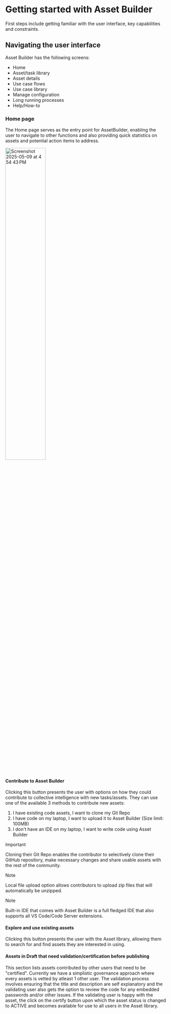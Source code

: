 # Getting started with Asset Builder
First steps include getting familiar with the user interface, key capabilities and constraints.

## Navigating the user interface
Asset Builder has the following screens:
* Home
* Asset/task library
* Asset details
* Use case flows
* Use case library
* Manage configuration
* Long running processes
* Help/How-to

### Home page
The Home page serves as the entry point for AssetBuilder, enabling the user to navigate to other functions and also providing quick statistics on assets and potential action items to address.

<img width="50%" height="50%" alt="Screenshot 2025-05-09 at 4 54 43 PM" src="https://github.com/user-attachments/assets/a40522f7-9ecf-4d87-8b77-6265aa132ff6" />

#### Contribute to Asset Builder
Clicking this button presents the user with options on how they could contribute to collective intelligence with new tasks/assets. They can use one of the available 3 methods to contribute new assets:
1. I have existing code assets, I want to clone my Git Repo
2. I have code on my laptop, I want to upload it to Asset Builder (Size limit: 100MB)
3. I don't have an IDE on my laptop, I want to write code using Asset Builder

> [!IMPORTANT]
Cloning their Git Repo enables the contributor to selectively clone their GitHub repository, make necessary changes and share usable assets with the rest of the community.

> [!NOTE]
> Local file upload option allows contributors to upload zip files that will automatically be unzipped.

> [!NOTE]
> Built-in IDE that comes with Asset Builder is a full fledged IDE that also supports all VS Code/Code Server extensions.

#### Explore and use existing assets
Clicking this button presents the user with the Asset library, allowing them to search for and find assets they are interested in using.

#### Assets in Draft that need validation/certification before publishing
This section lists assets contributed by other users that need to be "certified". Currently we have a simplistic governance approach where every assets is vetted by atleast 1 other user. The validation process involves ensuring that the title and description are self explanatory and the validating user also gets the option to review the code for any embedded passwords and/or other issues. If the validating user is happy with the asset, the click on the certify button upon which the asset status is changed to ACTIVE and becomes available for use to all users in the Asset library. 


